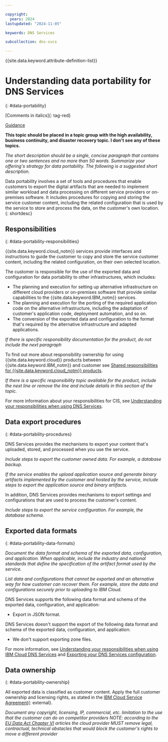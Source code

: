 ```yaml
---

copyright:
  years: 2024
lastupdated: "2024-11-05"

keywords: DNS Services

subcollection: dns-svcs

---
```


{{site.data.keyword.attribute-definition-list}} 

# Understanding data portability for DNS Services 
{: #data-portability}

[Comments in italics]{: tag-red}

[Guidance](https://test.cloud.ibm.com/docs/writing?topic=writing-data-portability-content-guidance)

**This topic should be placed in a topic group with the high availability, business continuity, and disaster recovery topic. I don't see any of these topics.**
 
*The short description should be a single, concise paragraph that contains one or two sentences and no more than 50 words. Summarize your offering's strategy for data portability. The following is a suggested short description.*

Data portability involves a set of tools and procedures that enable customers to export the digital artifacts that are needed to implement similar workload and data processing on different service providers or on-premises software. It includes procedures for copying and storing the service customer content, including the related configuration that is used by the service to store and process the data, on the customer's own location.
{: shortdesc}

## Responsibilities
{: #data-portability-responsibilities}

{{site.data.keyword.cloud_notm}} services provide interfaces and instructions to guide the customer to copy and store the service customer content, including the related configuration, on their own selected location.

The customer is responsible for the use of the exported data and configuration for data portability to other infrastructures, which includes:

- The planning and execution for setting up alternative infrastructure on different cloud providers or on-premises software that provide similar capabilities to the {{site.data.keyword.IBM_notm}} services.
- The planning and execution for the porting of the required application code on the alternative infrastructure, including the adaptation of customer's application code, deployment automation, and so on.
- The conversion of the exported data and configuration to the format that's required by the alternative infrastructure and adapted applications.

*If there is specific responsibility documentation for the product, do not include the next paragraph*

To find out more about responsibility ownership for using {{site.data.keyword.cloud}} products between {{site.data.keyword.IBM_notm}} and customer see [Shared responsibilities for {{site.data.keyword.cloud_notm}} products](/docs/overview?topic=overview-shared-responsibilities).

*If there is a specific responsibility topic available for the product, include the next line or remove the line and include details in this section of the topic.*

For more information about your responsibilities for CIS, see [Understanding your responsibilities when using DNS Services](/docs/cis?topic=cis-responsibilities-cis).

## Data export procedures
{: #data-portability-procedures}

DNS Services provides the mechanisms to export your content that's uploaded, stored, and processed when you use the service.

*Include steps to export the customer owned data. For example, a database backup.*

*If the service enables the upload application source and generate binary artifacts implemented by the customer and hosted by the service, include steps to export the application source and binary artifacts.*

In addition, DNS Services provides mechanisms to export settings and configurations that are used to process the customer's content.

*Include steps to export the service configuration. For example, the database schema.*

## Exported data formats
{: #data-portability-data-formats}

*Document the data format and schema of the exported data, configuration, and application. When applicable, include the industry and national standards that define the specification of the artifact format used by the service.*

*List data and configurations that cannot be exported and an alternative way for how customer can recover them. For example, store the data and configurations securely prior to uploading to IBM Cloud.* 

DNS Services supports the following data format and schema of the exported data, configuration, and application:
* Export in JSON format.

DNS Services doesn't support the export of the following data format and schema of the exported data, configuration, and application:
* We don't support exporting zone files.

For more information, see [Understanding your responsibilities when using IBM Cloud DNS Services](/docs/dns-svcs?topic=dns-svcs-responsibilities-dns-svcs) and [Exporting your DNS Services configuration](/docs/dns-svcs?topic=dns-svcs-writing-dns-svcs-config-to-file).

## Data ownership
{: #data-portability-ownership}

All exported data is classified as customer content. Apply the full customer ownership and licensing rights, as stated in the [IBM Cloud Service Agreement](https://www.ibm.com/terms/?id=Z126-6304_WS){: external}.

*Document any copyright, licensing, IP, commercial, etc. limitation to the use that the customer can do on competitor providers
NOTE: according to the [EU Data Act Chapter VI](https://eur-lex.europa.eu/legal-content/EN/TXT/HTML/?uri=OJ:L_202302854&qid=1721987901212#d1e3171-1-1) articles the cloud provider MUST remove legal, contractual, technical obstacles that would block the customer's rights to move a different provider*
